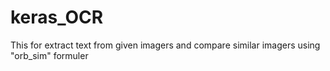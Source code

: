 # keras_OCR
This for extract text from given imagers and compare similar imagers using "orb_sim" formuler
